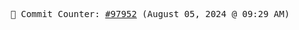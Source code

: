 <p align="center">
    <samp>
        📮 Commit Counter: <a href="https://github.com/Javascript-void0/Javascript-void0/commits/main">#97952</a> (August 05, 2024 @ 09:29 AM)
    </samp>
</p>